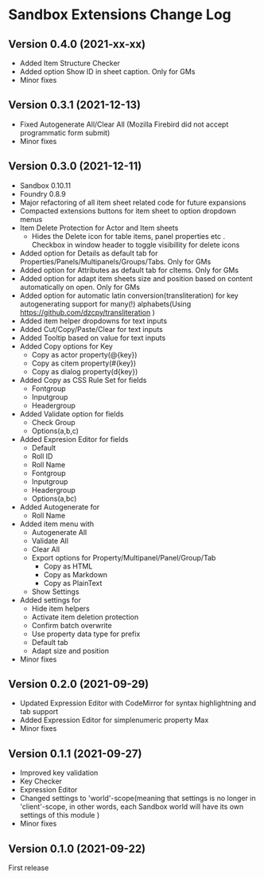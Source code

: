 # Sandbox Extensions Change Log
## Version 0.4.0 (2021-xx-xx)
- Added Item Structure Checker
- Added option Show ID in sheet caption. Only for GMs
- Minor fixes
 
## Version 0.3.1 (2021-12-13)
- Fixed Autogenerate All/Clear All (Mozilla Firebird did not accept programmatic form submit)
- Minor fixes

## Version 0.3.0 (2021-12-11)
- Sandbox 0.10.11
- Foundry 0.8.9
- Major refactoring of all item sheet related code for future expansions
- Compacted extensions buttons for item sheet to option dropdown menus
- Item Delete Protection for Actor and Item sheets
  - Hides the Delete icon for table items, panel properties etc .
    Checkbox in window header to toggle visibillity for delete icons
- Added option for Details as default tab for Properties/Panels/Multipanels/Groups/Tabs. Only for GMs
- Added option for Attributes as default tab for cItems. Only for GMs 
- Added option for adapt item sheets size and position based on content automatically on open. Only for GMs
- Added option for automatic latin conversion(transliteration) for key autogenerating support for many(!) alphabets(Using https://github.com/dzcpy/transliteration )
- Added item helper dropdowns for text inputs
- Added Cut/Copy/Paste/Clear for text inputs
- Added Tooltip based on value for text inputs
- Added Copy options for Key
  - Copy as actor property(@{key})
  - Copy as citem property(#{key})
  - Copy as dialog property(d{key})
- Added Copy as CSS Rule Set for fields
  - Fontgroup
  - Inputgroup
  - Headergroup
- Added Validate option for fields 
  - Check Group
  - Options(a,b,c)
- Added Expresion Editor for fields
  - Default
  - Roll ID
  - Roll Name
  - Fontgroup
  - Inputgroup
  - Headergroup
  - Options(a,bc)
- Added Autogenerate for
  - Roll Name
- Added item menu with
  - Autogenerate All
  - Validate All
  - Clear All
  - Export options for Property/Multipanel/Panel/Group/Tab
    - Copy as HTML
    - Copy as Markdown
    - Copy as PlainText
  - Show Settings
- Added settings for
  - Hide item helpers
  - Activate item deletion protection
  - Confirm batch overwrite
  - Use property data type for prefix
  - Default tab
  - Adapt size and position
- Minor fixes

## Version 0.2.0 (2021-09-29)
* Updated Expression Editor with CodeMirror for syntax highlightning and tab support
* Added Expression Editor for simplenumeric property Max
* Minor fixes

## Version 0.1.1 (2021-09-27)
* Improved key validation
* Key Checker
* Expression Editor
* Changed settings to 'world'-scope(meaning that settings is no longer in 'client'-scope, in other words, each Sandbox world will have its own settings of this module )
* Minor fixes

## Version 0.1.0 (2021-09-22)
First release


